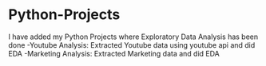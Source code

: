 # Python-Projects
I have added my Python Projects where Exploratory Data Analysis has been done
    -Youtube Analysis: Extracted Youtube data using youtube api and did EDA 
    -Marketing Analysis: Extracted Marketing data and did EDA
